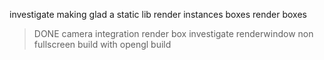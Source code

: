 investigate making glad a static lib
render instances boxes
render boxes
> DONE
camera integration
render box
investigate renderwindow non fullscreen
build with opengl
build
